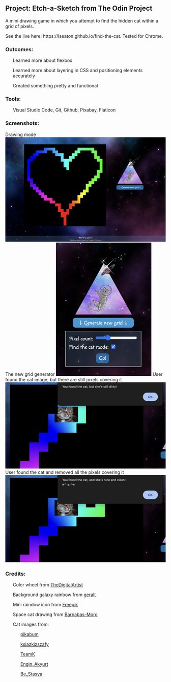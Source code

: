 <h2>Project: Etch-a-Sketch from The Odin Project</h2>
<p>A mini drawing game in which you attempt to find the hidden cat within a grid of pixels.</p>
<p>See the live here: https://lseaton.github.io/find-the-cat. Tested for Chrome.</p>
<h3>Outcomes:</h3>
<ul>Learned more about flexbox</ul>
<ul>Learned more about layering in CSS and positioning elements accurately</ul>
<ul>Created something pretty and functional</ul>
<h3>Tools:</h3>
<ul>Visual Studio Code, Git, Github, Pixabay, Flaticon</ul>
<h3>Screenshots:</h3>
Drawing mode
<img src="./img/drawing-mode-screenshot.png" alt="Screenshot of drawing mode" width="600px">
The new grid generator
<img src="./img/generator-screenshot.png" alt="Screenshot of the new grid generator" width="300px">
User found the cat image, but there are still pixels covering it
<img src="./img/dirty-cat-screenshot.png" alt="Screenshot of alert saying 'You found the cat, but she's still dirty!'" width="600px">
User found the cat and removed all the pixels covering it
<img src="./img/clean-cat-screenshot.png" alt="Screenshot of alert saying 'You found the cat, and she's nice and clean!'" width="600px">
<h3>Credits:</h3>
<ul>Color wheel from <a href="https://pixabay.com/users/thedigitalartist-202249/">TheDigitalArtist</a></ul>
<ul>Background galaxy rainbow from <a href="https://pixabay.com/users/geralt-9301/">geralt</a></ul>
<ul>Mini raindow icon from <a href="https://www.flaticon.com/authors/freepik">Freepik</a></ul>
<ul>Space cat drawing from <a href="https://pixabay.com/users/barnabas-moro-27712939/">Barnabas-Moro</a></ul>
<ul>Cat images from:
<ul><a href="https://pixabay.com/users/pikabum-273706/">pikabum</a></ul>
<ul><a href="https://pixabay.com/users/ksiazkizszafy-22644445/">ksiazkizszafy</a></ul>
<ul><a href="https://pixabay.com/users/teamk-222368/">TeamK</a></ul>
<ul><a href="https://pixabay.com/users/engin_akyurt-3656355/">Engin_Akyurt</a></ul>
<ul><a href="https://pixabay.com/users/be_stasya-11197808/">Be_Stasya</a></ul>
</ul>
